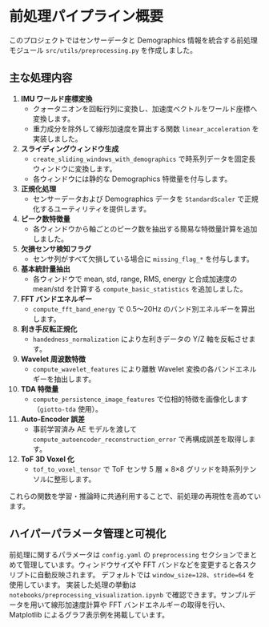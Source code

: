 # 前処理パイプライン概要

このプロジェクトではセンサーデータと Demographics 情報を統合する前処理モジュール `src/utils/preprocessing.py` を作成しました。

## 主な処理内容

1. **IMU ワールド座標変換**
   - クォータニオンを回転行列に変換し、加速度ベクトルをワールド座標へ変換します。
   - 重力成分を除外して線形加速度を算出する関数 `linear_acceleration` を実装しました。
2. **スライディングウィンドウ生成**
   - `create_sliding_windows_with_demographics` で時系列データを固定長ウィンドウに変換します。
   - 各ウィンドウには静的な Demographics 特徴量を付与します。
3. **正規化処理**
   - センサーデータおよび Demographics データを `StandardScaler` で正規化するユーティリティを提供します。
4. **ピーク数特徴量**
   - 各ウィンドウから軸ごとのピーク数を抽出する簡易な特徴量計算を追加しました。
5. **欠損センサ検知フラグ**
   - センサ列がすべて欠損している場合に `missing_flag_*` を付与します。
6. **基本統計量抽出**
   - 各ウィンドウで mean, std, range, RMS, energy と合成加速度の
     mean/std を計算する `compute_basic_statistics` を追加しました。
7. **FFT バンドエネルギー**
   - `compute_fft_band_energy` で 0.5〜20Hz のバンド別エネルギーを算出します。
8. **利き手反転正規化**
   - `handedness_normalization` により左利きデータの Y/Z 軸を反転させます。
9. **Wavelet 周波数特徴**
   - `compute_wavelet_features` により離散 Wavelet 変換の各バンドエネルギーを抽出します。
10. **TDA 特徴量**
    - `compute_persistence_image_features` で位相的特徴を画像化します（`giotto-tda` 使用）。
11. **Auto‑Encoder 誤差**
    - 事前学習済み AE モデルを渡して `compute_autoencoder_reconstruction_error` で再構成誤差を取得します。
12. **ToF 3D Voxel 化**
    - `tof_to_voxel_tensor` で ToF センサ 5 層 × 8×8 グリッドを時系列テンソルに整形します。

これらの関数を学習・推論時に共通利用することで、前処理の再現性を高めています。

## ハイパーパラメータ管理と可視化

前処理に関するパラメータは `config.yaml` の `preprocessing` セクションでまとめて管理しています。ウィンドウサイズや FFT バンドなどを変更すると各スクリプトに自動反映されます。
デフォルトでは `window_size=128`、`stride=64` を使用しています。
実装した処理の挙動は `notebooks/preprocessing_visualization.ipynb` で確認できます。サンプルデータを用いて線形加速度計算や FFT バンドエネルギーの取得を行い、Matplotlib によるグラフ表示例を掲載しています。
